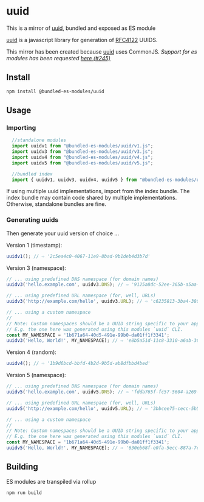 # uuid

This is a mirror of [uuid](https://www.npmjs.com/package/uuid), bundled and exposed as ES module

[uuid](https://www.npmjs.com/package/uuid) is a javascript library for generation of [RFC4122](http://www.ietf.org/rfc/rfc4122.txt) UUIDS.

This mirror has been created because [uuid](https://www.npmjs.com/package/uuid) uses CommonJS. _Support for es modules has been requested [here (#245)](https://github.com/kelektiv/node-uuid/issues/245)_

## Install

```bash
npm install @bundled-es-modules/uuid
```

## Usage

### Importing

```js
  //standalone modules
  import uuidv1 from "@bundled-es-modules/uuid/v1.js";
  import uuidv3 from "@bundled-es-modules/uuid/v3.js";
  import uuidv4 from "@bundled-es-modules/uuid/v4.js";
  import uuidv5 from "@bundled-es-modules/uuid/v5.js";

  //bundled index
  import { uuidv1, uuidv3, uuidv4, uuidv5 } from "@bundled-es-modules/uuid/index.js";
```

If using multiple uuid implementations, import from the index bundle. The index bundle may contain code shared by multiple implementations. Otherwise, standalone bundles are fine.

### Generating uuids

Then generate your uuid version of choice ...

Version 1 (timestamp):

```javascript
uuidv1(); // ⇨ '2c5ea4c0-4067-11e9-8bad-9b1deb4d3b7d'
```

Version 3 (namespace):

```javascript
// ... using predefined DNS namespace (for domain names)
uuidv3('hello.example.com', uuidv3.DNS); // ⇨ '9125a8dc-52ee-365b-a5aa-81b0b3681cf6'

// ... using predefined URL namespace (for, well, URLs)
uuidv3('http://example.com/hello', uuidv3.URL); // ⇨ 'c6235813-3ba4-3801-ae84-e0a6ebb7d138'

// ... using a custom namespace
//
// Note: Custom namespaces should be a UUID string specific to your application!
// E.g. the one here was generated using this modules `uuid` CLI.
const MY_NAMESPACE = '1b671a64-40d5-491e-99b0-da01ff1f3341';
uuidv3('Hello, World!', MY_NAMESPACE); // ⇨ 'e8b5a51d-11c8-3310-a6ab-367563f20686'
```

Version 4 (random):

```javascript
uuidv4(); // ⇨ '1b9d6bcd-bbfd-4b2d-9b5d-ab8dfbbd4bed'
```

Version 5 (namespace):

```javascript
// ... using predefined DNS namespace (for domain names)
uuidv5('hello.example.com', uuidv5.DNS); // ⇨ 'fdda765f-fc57-5604-a269-52a7df8164ec'

// ... using predefined URL namespace (for, well, URLs)
uuidv5('http://example.com/hello', uuidv5.URL); // ⇨ '3bbcee75-cecc-5b56-8031-b6641c1ed1f1'

// ... using a custom namespace
//
// Note: Custom namespaces should be a UUID string specific to your application!
// E.g. the one here was generated using this modules `uuid` CLI.
const MY_NAMESPACE = '1b671a64-40d5-491e-99b0-da01ff1f3341';
uuidv5('Hello, World!', MY_NAMESPACE); // ⇨ '630eb68f-e0fa-5ecc-887a-7c7a62614681'
```

## Building

ES modules are transpiled via rollup

```bash
npm run build
```
